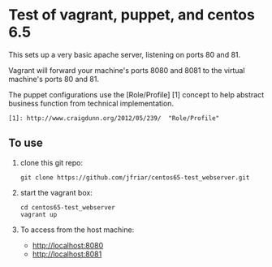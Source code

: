 # Test of vagrant, puppet, and centos 6.5 #

This sets up a very basic apache server, listening on
ports 80 and 81.

Vagrant will forward your machine's ports 8080 and 8081 to
the virtual machine's ports 80 and 81.

The puppet configurations use the [Role/Profile] [1] concept to help
abstract business function from technical implementation.

    [1]: http://www.craigdunn.org/2012/05/239/  "Role/Profile"

## To use ##

1.  clone this git repo:

        git clone https://github.com/jfriar/centos65-test_webserver.git

2.  start the vagrant box:

        cd centos65-test_webserver
        vagrant up

3.  To access from the host machine:

    - [http://localhost:8080](http://localhost:8080)
    - [http://localhost:8081](http://localhost:8081)

